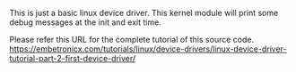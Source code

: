 This is just a basic linux device driver. This kernel module will print some debug messages at the init and exit time.

Please refer this URL for the complete tutorial of this source code.
https://embetronicx.com/tutorials/linux/device-drivers/linux-device-driver-tutorial-part-2-first-device-driver/